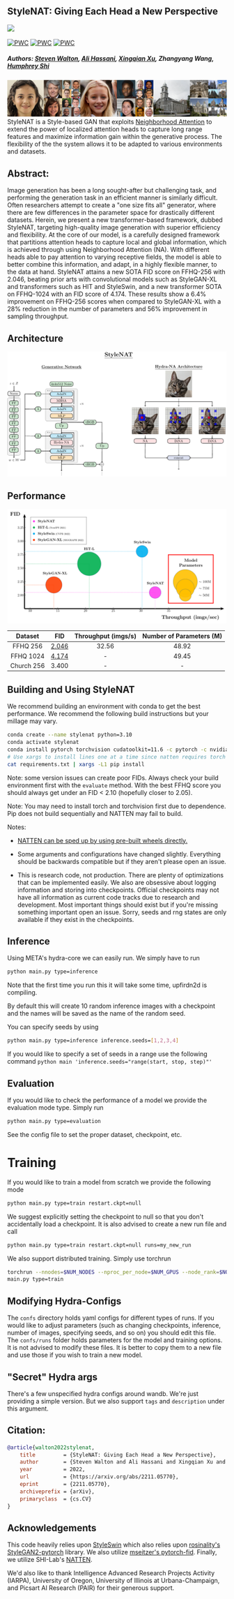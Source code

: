 ## StyleNAT: Giving Each Head a New Perspective
<a href="https://arxiv.org/abs/2211.05770"><img src="https://img.shields.io/badge/arxiv-https%3A%2F%2Farxiv.org%2Fabs%2F2211.05770-red"/></a>

[![PWC](https://img.shields.io/endpoint.svg?url=https://paperswithcode.com/badge/stylenat-giving-each-head-a-new-perspective/image-generation-on-ffhq-256-x-256)](https://paperswithcode.com/sota/image-generation-on-ffhq-256-x-256?p=stylenat-giving-each-head-a-new-perspective)
[![PWC](https://img.shields.io/endpoint.svg?url=https://paperswithcode.com/badge/stylenat-giving-each-head-a-new-perspective/image-generation-on-ffhq-1024-x-1024)](https://paperswithcode.com/sota/image-generation-on-ffhq-1024-x-1024?p=stylenat-giving-each-head-a-new-perspective)
[![PWC](https://img.shields.io/endpoint.svg?url=https://paperswithcode.com/badge/stylenat-giving-each-head-a-new-perspective/image-generation-on-lsun-churches-256-x-256)](https://paperswithcode.com/sota/image-generation-on-lsun-churches-256-x-256?p=stylenat-giving-each-head-a-new-perspective)

##### Authors: [Steven Walton](https://github.com/stevenwalton), [Ali Hassani](https://github.com/alihassanijr), [Xingqian Xu](https://github.com/xingqian2018), Zhangyang Wang, [Humphrey Shi](https://github.com/honghuis)

![header](images/header.png)
StyleNAT is a Style-based GAN that exploits [Neighborhood
Attention](https://github.com/SHI-Labs/Neighborhood-Attention-Transformer) to
extend the power of localized attention heads to capture long range features and
maximize information gain within the generative process.
The flexibility of the the system allows it to be adapted to various
environments and datasets.

## Abstract:
Image generation has been a long sought-after but challenging task, and performing the generation task in an efficient manner is similarly difficult.
Often researchers attempt to create a "one size fits all" generator, where there are few differences in the parameter space for drastically different datasets.
Herein, we present a new transformer-based framework, dubbed StyleNAT, targeting high-quality image generation with superior efficiency and flexibility. 
At the core of our model, is a carefully designed framework that partitions attention heads to capture local and global information, which is achieved through using Neighborhood Attention (NA).
With different heads able to pay attention to varying receptive fields, the model is able to better combine this information, and adapt, in a highly flexible manner, to the data at hand.
StyleNAT attains a new SOTA  FID score on FFHQ-256 with 2.046, beating prior arts with convolutional models such as StyleGAN-XL and transformers such as HIT and StyleSwin, and a new transformer SOTA on FFHQ-1024 with an FID score of 4.174.
These results show a 6.4% improvement on FFHQ-256 scores when compared to StyleGAN-XL with a 28% reduction in the number of parameters and 56% improvement in sampling throughput. 

## Architecture
![architecture](images/architecture.png)

## Performance
![compute](images/fidparams.png)

Dataset | FID | Throughput (imgs/s) | Number of Parameters (M) |
|:---:|:---:|:---:|:---:|
FFHQ 256 | [2.046](https://shi-labs.com/projects/stylenat/checkpoints/FFHQ256_940k_flip.pt) | 32.56 | 48.92 |
FFHQ 1024 | [4.174](https://shi-labs.com/projects/stylenat/checkpoints/FFHQ1024_700k.pt)  | - | 49.45 |
Church 256 | 3.400  | - | - |

## Building and Using StyleNAT
We recommend building an environment with conda to get the best performance. We
recommend the following build instructions but your millage may vary.
```bash
conda create --name stylenat python=3.10
conda activate stylenat
conda install pytorch torchvision cudatoolkit=11.6 -c pytorch -c nvidia
# Use xargs to install lines one at a time since natten requires torch to be installed first
cat requirements.txt | xargs -L1 pip install 
```
Note: some version issues can create poor FIDs. Always check your build
environment first with the `evaluate` method. With the best FFHQ score you
should always get under an FID < 2.10 (hopefully closer to 2.05). 

Note: You may need to install torch and torchvision first due to dependence. Pip
does not build sequentially and NATTEN may fail to build. 

Notes: 
- [NATTEN can be sped up by using pre-built wheels directly.](https://shi-labs.com/natten/)

- Some arguments and configurations have changed slightly. Everything should be
backwards compatible but if they aren't please open an issue.

- This is research code, not production. There are plenty of optimizations that
can be implemented easily. We also are obsessive about logging information and
storing into checkpoints. Official checkpoints may not have all information as
current code tracks due to research and development. Most important things
should exist but if you're missing something important open an issue. Sorry,
seeds and rng states are only available if they exist in the checkpoints.

## Inference
Using META's hydra-core we can easily run. We simply have to run
```bash
python main.py type=inference
```
Note that the first time you run this it will take some time, upfirdn2d is compiling. 

By default this will create 10 random inference images with a checkpoint and the
names will be saved as the name of the random seed.

You can specify seeds by using
```bash
python main.py type=inference inference.seeds=[1,2,3,4]
```
If you would like to specify a set of seeds in a range use the following command
`python main 'inference.seeds="range(start, stop, step)"'`


## Evaluation
If you would like to check the performance of a model we provide the evaluation
mode type. Simply run
```bash
python main.py type=evaluation
```
See the config file to set the proper dataset, checkpoint, etc.

# Training
If you would like to train a model from scratch we provide the following mode
```bash
python main.py type=train restart.ckpt=null
```
We suggest explicitly setting the checkpoint to null so that you don't 
accidentally load a checkpoint.
It is also advised to create a new run file and call
```bash
python main.py type=train restart.ckpt=null runs=my_new_run
```
We also support distributed training. Simply use torchrun
```bash
torchrun --nnodes=$NUM_NODES --nproc_per_node=$NUM_GPUS --node_rank=$NODE_RANK
main.py type=train
```

## Modifying Hydra-Configs
The `confs` directory holds yaml configs for different types of runs. If you would
like to adjust parameters (such as changing checkpoints, inference, number of
images, specifying seeds, and so on) you should edit this file. The `confs/runs` folder holds
parameters for the model and training options. It is not advised to modify these
files. It is better to copy them to a new file and use those if you wish to
train a new model.

## "Secret" Hydra args
There's a few unspecified hydra configs around wandb. We're just providing a
simple version. But we also support `tags` and `description` under this
argument.



## Citation:
```bibtex
@article{walton2022stylenat,
    title         = {StyleNAT: Giving Each Head a New Perspective},
    author        = {Steven Walton and Ali Hassani and Xingqian Xu and Zhangyang Wang and Humphrey Shi},
    year          = 2022,
    url           = {https://arxiv.org/abs/2211.05770},
    eprint        = {2211.05770},
    archiveprefix = {arXiv},
    primaryclass  = {cs.CV}
}
```

## Acknowledgements
This code heavily relies upon
[StyleSwin](https://github.com/microsoft/StyleSwin) which also relies upon
[rosinality's StyleGAN2-pytorch](https://github.com/rosinality/stylegan2-pytorch) library.
We also utilize [mseitzer's pytorch-fid](https://github.com/mseitzer/pytorch-fid).
Finally, we utilize SHI-Lab's [NATTEN](https://github.com/SHI-Labs/NATTEN/).

We'd also like to thank Intelligence Advanced Research Projects Activity
(IARPA), University of Oregon, University of Illinois at Urbana-Champaign, and
Picsart AI Research (PAIR) for their generous support. 
